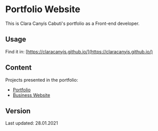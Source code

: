 # Portfolio Website

This is Clara Canyís Cabuti's portfolio as a Front-end developer.

## Usage
Find it in: [https://claracanyis.github.io/](https://claracanyis.github.io/)

## Content
Projects presented in the portfolio:
* [Portfolio](https://claracanyis.github.io/)
* [Business Website](https://claracanyis.github.io/ThreadIt/)

## Version
Last updated: 28.01.2021
